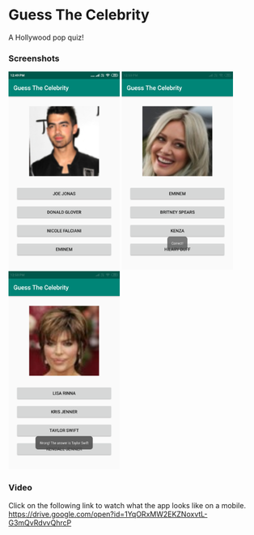 # Guess The Celebrity
A Hollywood pop quiz!

### Screenshots
<img src="/screenshots/layout.png?raw=true" width="220" alt="The initial layout of the app, with a celebrity's pic & 4 options"> <img src="/screenshots/correct.png?raw=true" width="220" alt="On clicking the correct answer"> <img src="/screenshots/incorrect.png?raw=true" width="220" alt="On clicking an incorrect answer">

### Video
Click on the following link to watch what the app looks like on a mobile.  
https://drive.google.com/open?id=1YqORxMW2EKZNoxvtL-G3mQvRdvvQhrcP
